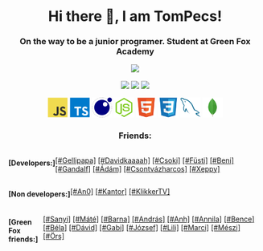 
  

<h1  align="center">Hi there 👋, I am TomPecs!</h1>

<h3  align="center">

On the way to be a junior programer. Student at Green Fox Academy

</h3>

  

<p  align="center">

<a href="https://github.com/TomPecs">

<img height="180em" src="https://github-readme-stats-eight-theta.vercel.app/api?username=TomPecs&show_icons=true&theme=vue-dark&include_all_commits=true&count_private=true"  />

</a>

</p>

  

<p  align="center">

<img src="https://badges.pufler.dev/commits/all/Tompecs?label=Public+commits&style=flat-square&color=6875f5&logo=github"/>

<img src="https://badges.pufler.dev/repos/Tompecs?label=Public+repos&style=flat-square&color=6875f5&logo=github"/>

<img src="https://badges.pufler.dev/visits/TomPecs/Tompecs?style=flat-square&color=6875f5&logo=github"/>

</p>

<p  align="center">

<img src="https://raw.githubusercontent.com/devicons/devicon/master/icons/javascript/javascript-original.svg" alt="javascript" width="40" height="40"/>

<img src="https://raw.githubusercontent.com/devicons/devicon/master/icons/typescript/typescript-original.svg" alt="php" width="40" height="40"/>

<img src="https://raw.githubusercontent.com/devicons/devicon/master/icons/lua/lua-original.svg" alt="lua" width="40" height="40"/>

<img src="https://raw.githubusercontent.com/devicons/devicon/master/icons/nodejs/nodejs-original.svg" alt="node" width="40" height="40"/>

<img src="https://raw.githubusercontent.com/devicons/devicon/master/icons/html5/html5-original.svg" alt="html5" width="40" height="40"/>

<img src="https://raw.githubusercontent.com/devicons/devicon/master/icons/css3/css3-original.svg" alt="css3" width="40" height="40"/>

<img src="https://raw.githubusercontent.com/devicons/devicon/master/icons/mysql/mysql-original.svg" alt="mysql" width="40" height="40"/>

<img src="https://raw.githubusercontent.com/devicons/devicon/master/icons/mongodb/mongodb-original.svg" alt="mysql" width="40" height="40"/>

</p>

  
<h3  align="center">Friends:</h3>

<div style="display:flex"><h4> [Developers:] </h4>

<a href="https://github.com/Gellipapa">[#Gellipapa]</a>
<a href="https://github.com/aDavidkaa">[#Davidkaaaah]</a>
<a href="https://github.com/CsokiHUN">[#Csoki]</a>
<a href="#">[#Füsti]</a>
<a href="#">[#Beni]</a>
<a href="https://github.com/Gandalf6989">[#Gandalf]</a>
<a href="#">[#Ádám]</a>
<a href="https://www.twitch.tv/skeletonwarrior66">[#Csontvázharcos]</a>
<a href="https://www.twitch.tv/xeppy94">[#Xeppy]</a>
</div>

<div style="display:flex"><h4>  [Non developers:] </h4>

<a href="https://www.twitch.tv/mran0_">[#An0]</a>
<a href="https://www.twitch.tv/kantor_pictures">[#Kantor]</a>
<a href="https://www.twitch.tv/klikkertv">[#KlikkerTV]</a>

</div>
<div style="display:flex"><h4> [Green Fox friends:] </h4>

<a href="https://github.com/rdg5">[#Sanyi]</a>
<a href="https://github.com/matecserven">[#Máté]</a>
<a href="https://github.com/bkeszl">[#Barna]</a>
<a href="https://github.com/KreczAndris">[#András]</a>
<a href="https://github.com/nldanne">[#Anh]</a>
<a href="https://github.com/dragonfly-88">[#Annila]</a>
<a href="https://github.com/brdsgnrx">[#Bence]</a>
<a href="https://github.com/fauxmaux">[#Béla]</a>
<a href="https://github.com/davidkanyik">[#Dávid]</a>
<a href="https://github.com/Gbi92">[#Gabi]</a>
<a href="https://github.com/kalip60">[#József]</a>
<a href="https://github.com/MazurLaura">[#Lili]</a>
<a href="https://github.com/jambi997">[#Marci]</a>
<a href="https://github.com/XentiusCRFX">[#Mészi]</a>
<a href="https://github.com/bodiors">[#Örs]</a>

  </div>
  

<!--

**TomPecs/TomPecs** is a ✨ _special_ ✨ repository because its `README.md` (this file) appears on your GitHub profile.

  

Here are some ideas to get you started:

  

- 🔭 I’m currently working on ...

- 🌱 I’m currently learning ...

- 👯 I’m looking to collaborate on ...

- 🤔 I’m looking for help with ...

- 💬 Ask me about ...

- 📫 How to reach me: ...

- 😄 Pronouns: ...

- ⚡ Fun fact: ...

-->
